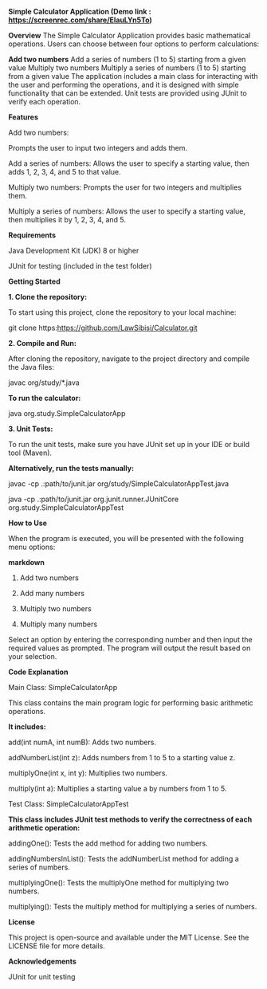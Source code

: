 **Simple Calculator Application (Demo link : https://screenrec.com/share/EIauLYn5To)**

**Overview**
The Simple Calculator Application provides basic mathematical operations. Users can choose between four options to perform calculations:

**Add two numbers**
Add a series of numbers (1 to 5) starting from a given value
Multiply two numbers
Multiply a series of numbers (1 to 5) starting from a given value
The application includes a main class for interacting with the user and performing the operations, and it is designed with simple functionality that can be extended. Unit tests are provided using JUnit to verify each operation.

**Features**

Add two numbers:

Prompts the user to input two integers and adds them.

Add a series of numbers: 
Allows the user to specify a starting value, then adds 1, 2, 3, 4, and 5 to that value.

Multiply two numbers:
Prompts the user for two integers and multiplies them.

Multiply a series of numbers: 
Allows the user to specify a starting value, then multiplies it by 1, 2, 3, 4, and 5.

**Requirements**

Java Development Kit (JDK) 8 or higher

JUnit for testing (included in the test folder)

**Getting Started**

**1. Clone the repository:**

To start using this project, clone the repository to your local machine:

git clone https:https://github.com/LawSibisi/Calculator.git

**2. Compile and Run:**

After cloning the repository, navigate to the project directory and compile the Java files:

javac org/study/*.java

**To run the calculator:**

java org.study.SimpleCalculatorApp

**3. Unit Tests:**

To run the unit tests, make sure you have JUnit set up in your IDE or build tool (Maven).

**Alternatively, run the tests manually:**

javac -cp .:path/to/junit.jar org/study/SimpleCalculatorAppTest.java

java -cp .:path/to/junit.jar org.junit.runner.JUnitCore org.study.SimpleCalculatorAppTest

**How to Use**

When the program is executed, you will be presented with the following menu options:

**markdown**

1. Add two numbers
   
3. Add many numbers
   
5. Multiply two numbers
   
7. Multiply many numbers

Select an option by entering the corresponding number and then input the required values as prompted. The program will output the result based on your selection.

**Code Explanation**

Main Class: SimpleCalculatorApp

This class contains the main program logic for performing basic arithmetic operations. 

**It includes:**

add(int numA, int numB): Adds two numbers.

addNumberList(int z): Adds numbers from 1 to 5 to a starting value z.

multiplyOne(int x, int y): Multiplies two numbers.

multiply(int a): Multiplies a starting value a by numbers from 1 to 5.

Test Class: SimpleCalculatorAppTest

**This class includes JUnit test methods to verify the correctness of each arithmetic operation:**

addingOne(): Tests the add method for adding two numbers.

addingNumbersInList(): Tests the addNumberList method for adding a series of numbers.

multiplyingOne(): Tests the multiplyOne method for multiplying two numbers.

multiplying(): Tests the multiply method for multiplying a series of numbers.

**License**

This project is open-source and available under the MIT License. See the LICENSE file for more details.

**Acknowledgements**

JUnit for unit testing



